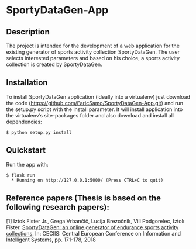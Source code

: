 # SportyDataGen-App

## Description
The project is intended for the development of a web application for the existing generator of sports activity collection SportyDataGen. The user selects interested parameters and based on his choice, a sports activity collection is created by SportyDataGen.

## Installation
To install SportyDataGen application (ideally into a virtualenv) just download the code (https://github.com/FaricSamo/SportyDataGen-App.git) and run the setup.py script with the install parameter. It will install application into the virtualenv’s site-packages folder and also download and install all dependencies:

```console
$ python setup.py install
```

## Quickstart
Run the app with:

```console
$ flask run
  * Running on http://127.0.0.1:5000/ (Press CTRL+C to quit)
```

## Reference papers (Thesis is based on the following research papers):

[1] Iztok Fister Jr., Grega Vrbančič, Lucija Brezočnik, Vili Podgorelec, Iztok Fister. [SportyDataGen: an online generator of endurance sports activity collections](http://iztok-jr-fister.eu/static/publications/225.pdf). In: CECIIS: Central European Conference on Information and Intelligent Systems, pp. 171-178, 2018
